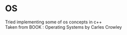 # OS
Tried implementing some of os concepts in c++\
Taken from BOOK : Operating Systems by Carles Crowley
